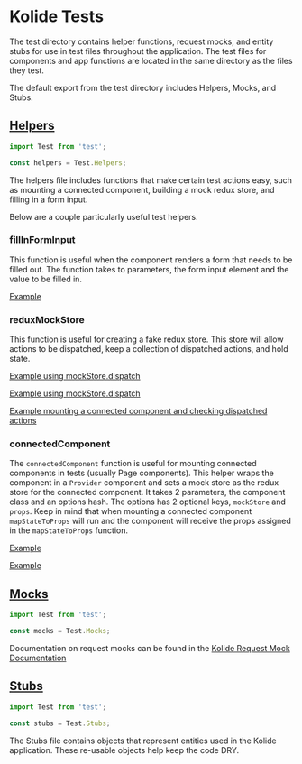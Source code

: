 # Kolide Tests

The test directory contains helper functions, request mocks, and entity stubs
for use in test files throughout the application. The test files for components and app functions are located in the same directory as the files they test.

The default export from the test directory includes Helpers, Mocks, and Stubs.

## [Helpers](./helpers.jsx)

```js
import Test from 'test';

const helpers = Test.Helpers;
```

The helpers file includes functions that make certain test actions easy, such as
mounting a connected component, building a mock redux store, and filling in a
form input.

Below are a couple particularly useful test helpers.

### fillInFormInput

This function is useful when the component renders a form that needs to be
filled out. The function takes to parameters, the form input element and the
value to be filled in.

[Example](../components/forms/UserSettingsForm/UserSettingsForm.tests.jsx#L27-L43)

### reduxMockStore

This function is useful for creating a fake redux store. This store will allow
actions to be dispatched, keep a collection of dispatched actions, and hold
state.

[Example using mockStore.dispatch](../components/forms/UserSettingsForm/UserSettingsForm.tests.jsx#L27-L43)

[Example using mockStore.dispatch](../redux/nodes/auth/actions.tests.js#L36-L67)

[Example mounting a connected component and checking dispatched actions](../pages/RegistrationPage/RegistrationPage.tests.jsx#L18-L42)

### connectedComponent

The `connectedComponent` function is useful for mounting connected components in
tests (usually Page components). This helper wraps the component in a
`Provider` component and sets a mock store as the redux store for the connected
component. It takes 2 parameters, the component class and an options hash. The
options has 2 optional keys, `mockStore` and `props`. Keep in mind that when
mounting a connected component `mapStateToProps` will run and the component will
receive the props assigned in the `mapStateToProps` function.

[Example](../pages/RegistrationPage/RegistrationPage.tests.jsx)

[Example](../components/queries/QueryPageWrapper/QueryPageWrapper.tests.jsx)

## [Mocks](./mocks/README.md)

```js
import Test from 'test';

const mocks = Test.Mocks;
```

Documentation on request mocks can be found in the [Kolide Request Mock
Documentation](./mocks/README.md)

## [Stubs](./stubs.ts)

```js
import Test from 'test';

const stubs = Test.Stubs;
```

The Stubs file contains objects that represent entities used in the Kolide
application. These re-usable objects help keep the code DRY.
